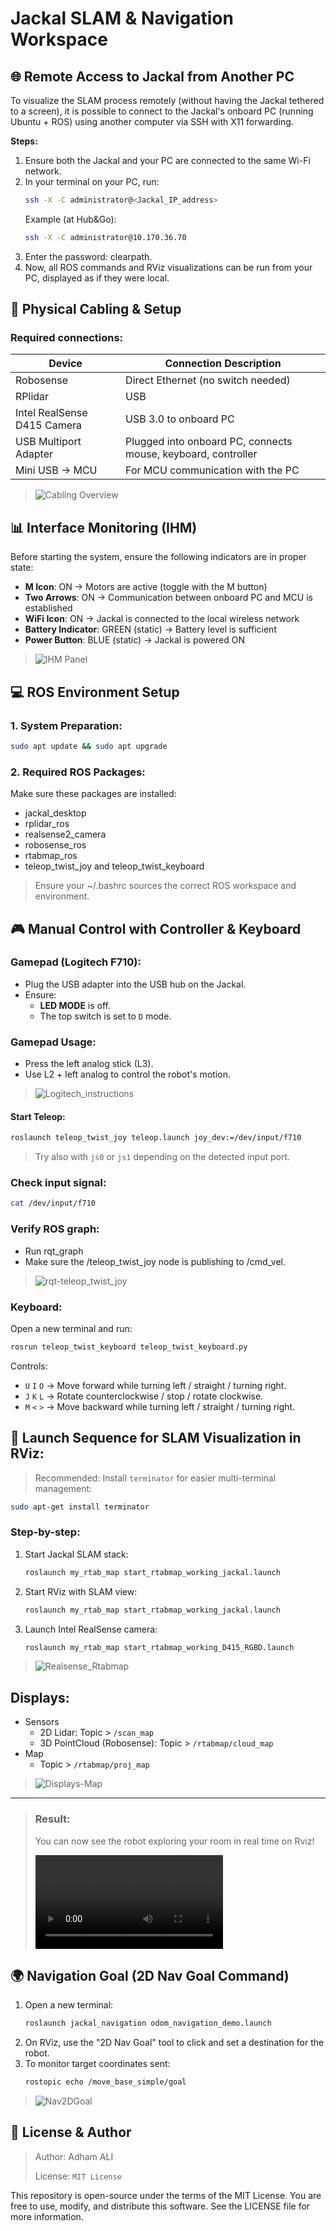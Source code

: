 # Jackal SLAM & Navigation Workspace

## 🌐 Remote Access to Jackal from Another PC
To visualize the SLAM process remotely (without having the Jackal tethered to a screen), it is possible to connect to the Jackal's onboard PC (running Ubuntu + ROS) using another computer via SSH with X11 forwarding.

**Steps:**
1. Ensure both the Jackal and your PC are connected to the same Wi-Fi network.
2. In your terminal on your PC, run:
   ```bash
   ssh -X -C administrator@<Jackal_IP_address>
   ```
   Example (at Hub&Go):
   ```bash
   ssh -X -C administrator@10.170.36.70
   ```
3. Enter the password: clearpath.
4. Now, all ROS commands and RViz visualizations can be run from your PC, displayed as if they were local.


## 🚗 Physical Cabling & Setup

### Required connections:
| Device                             | Connection Description                                 |
|------------------------------------|--------------------------------------------------------|
| Robosense                          | Direct Ethernet (no switch needed)                    |
| RPlidar                            | USB                                                   |
| Intel RealSense D415 Camera       | USB 3.0 to onboard PC                                 |
| USB Multiport Adapter              | Plugged into onboard PC, connects mouse, keyboard, controller |
| Mini USB → MCU                     | For MCU communication with the PC                     |

> ![Cabling Overview](assets/Cablage.jpg)


## 📊 Interface Monitoring (IHM)

Before starting the system, ensure the following indicators are in proper state:

- **M Icon**: ON → Motors are active (toggle with the M button)
- **Two Arrows**: ON → Communication between onboard PC and MCU is established
- **WiFi Icon**: ON → Jackal is connected to the local wireless network
- **Battery Indicator**: GREEN (static) → Battery level is sufficient
- **Power Button**: BLUE (static) → Jackal is powered ON

> ![IHM Panel](assets/IHM.jpg)


## 💻 ROS Environment Setup

### 1. System Preparation:
```bash
sudo apt update && sudo apt upgrade
```
### 2. Required ROS Packages:
Make sure these packages are installed:

- jackal_desktop
- rplidar_ros
- realsense2_camera
- robosense_ros
- rtabmap_ros
- teleop_twist_joy and teleop_twist_keyboard

> Ensure your ~/.bashrc sources the correct ROS workspace and environment.


## 🎮 Manual Control with Controller & Keyboard

### Gamepad (Logitech F710):
- Plug the USB adapter into the USB hub on the Jackal.
- Ensure:
  - **LED MODE** is off.
  - The top switch is set to `D` mode.

### Gamepad Usage:
- Press the left analog stick (L3).
- Use L2 + left analog to control the robot's motion.

> ![Logitech_instructions](assets/Logitech_instructions.jpg)

#### Start Teleop:
```bash
roslaunch teleop_twist_joy teleop.launch joy_dev:=/dev/input/f710
```
> Try also with `js0` or `js1` depending on the detected input port.

### Check input signal:
```bash
cat /dev/input/f710
```
### Verify ROS graph:
- Run rqt_graph
- Make sure the /teleop_twist_joy node is publishing to /cmd_vel.

> ![rqt-teleop_twist_joy](assets/rqt-teleop_twist_joy.png)

### Keyboard:
Open a new terminal and run:
```bash
rosrun teleop_twist_keyboard teleop_twist_keyboard.py
```
Controls:
- `U` `I` `O` → Move forward while turning left / straight / turning right.
- `J` `K` `L` → Rotate counterclockwise / stop / rotate clockwise.
- `M` `<` `>` → Move backward while turning left / straight / turning right.


## 🔄 Launch Sequence for SLAM Visualization in RViz:
> Recommended: Install `terminator` for easier multi-terminal management:
```bash
sudo apt-get install terminator
```

### Step-by-step:
1. Start Jackal SLAM stack:
   ```bash
   roslaunch my_rtab_map start_rtabmap_working_jackal.launch
   ```
2. Start RViz with SLAM view:
   ```bash
   roslaunch my_rtab_map start_rtabmap_working_jackal.launch
   ```
3. Launch Intel RealSense camera:
   ```bash
   roslaunch my_rtab_map start_rtabmap_working_D415_RGBD.launch
   ```
> ![Realsense_Rtabmap](assets/Realsense_Rtabmap.png)

## Displays:
- Sensors
  - 2D Lidar: Topic > `/scan_map`
  - 3D PointCloud (Robosense): Topic > `/rtabmap/cloud_map`
- Map
  - Topic >  `/rtabmap/proj_map`

> ![Displays-Map](assets/Displays-Map.png)

---

> ### Result:
> You can now see the robot exploring your room in real time on Rviz!
>
> ![exploration_2D&3D](assets/exploration_2D&3D.webm)

## 🌍 Navigation Goal (2D Nav Goal Command)
1. Open a new terminal:
   ```bash
   roslaunch jackal_navigation odom_navigation_demo.launch
   ```
2. On RViz, use the "2D Nav Goal" tool to click and set a destination for the robot.
3. To monitor target coordinates sent:
   ```bash
   rostopic echo /move_base_simple/goal
   ```
> ![Nav2DGoal](assets/nav2dgoal.gif)

## 📄 License & Author
> Author: Adham ALI
> 
> License: `MIT License`
> 
This repository is open-source under the terms of the MIT License. You are free to use, modify, and distribute this software. See the LICENSE file for more information.
